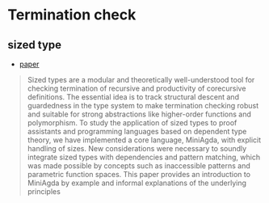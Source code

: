 # Termination check

## sized type

- [paper](https://arxiv.org/pdf/1012.4896.pdf)

> Sized types are a modular and theoretically well-understood tool for checking termination of recursive and productivity of corecursive definitions. The essential idea is to track structural descent and guardedness in the type system to make termination checking robust and suitable for strong abstractions like higher-order functions and polymorphism. To study the application of sized types to proof assistants and programming languages based on dependent type theory, we have implemented a core language, MiniAgda, with explicit handling of sizes. New considerations were necessary to soundly integrate sized types with dependencies and pattern matching, which was made possible by concepts such as inaccessible patterns and parametric function spaces. This paper provides an introduction to MiniAgda by example and informal explanations of the underlying principles
